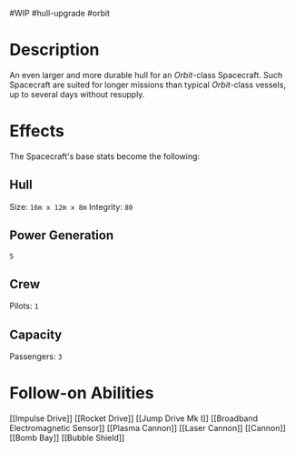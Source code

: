 #WIP #hull-upgrade #orbit

# Description

An even larger and more durable hull for an *Orbit*-class Spacecraft. Such Spacecraft are suited for longer missions than typical *Orbit*-class vessels, up to several days without resupply.

# Effects

The Spacecraft's base stats become the following:

## Hull

Size: `16m x 12m x 8m`
Integrity: `80`

## Power Generation

`5`

## Crew

Pilots: `1`

## Capacity

Passengers: `3`

# Follow-on Abilities

[[Impulse Drive]]
[[Rocket Drive]]
[[Jump Drive Mk I]]
[[Broadband Electromagnetic Sensor]]
[[Plasma Cannon]]
[[Laser Cannon]]
[[Cannon]]
[[Bomb Bay]]
[[Bubble Shield]]
